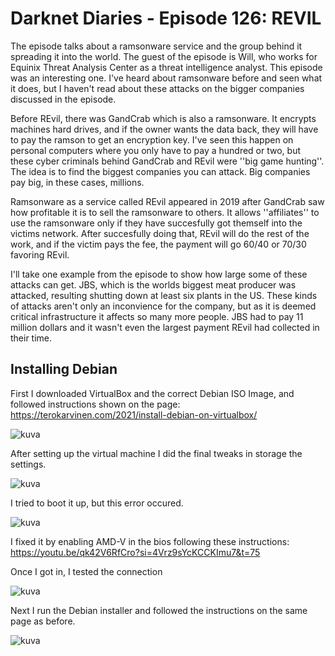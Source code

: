 # Darknet Diaries - Episode 126: REVIL

The episode talks about a ramsonware service and the group behind it spreading it into the world.
The guest of the episode is Will, who works for Equinix Threat Analysis Center as a threat intelligence analyst.
This episode was an interesting one. I've heard about ramsonware before and seen what it does, but I haven't read about
these attacks on the bigger companies discussed in the episode.

Before REvil, there was GandCrab which is also a ramsonware. It encrypts machines hard drives, and if the owner
wants the data back, they will have to pay the ramson to get an encryption key. I've seen this happen on personal computers where you only 
have to pay a hundred or two, but these cyber criminals behind GandCrab and REvil were ''big game hunting''. The idea is to
find the biggest companies you can attack. Big companies pay big, in these cases, millions.

Ramsonware as a service called REvil appeared in 2019 after GandCrab saw how profitable it is to sell
the ramsonware to others. It allows ''affiliates'' to use the ramsonware only if they 
have succesfully got themself into the victims network. After succesfully doing that, REvil will do the 
rest of the work, and if the victim pays the fee, the payment will go 60/40 or 70/30 favoring REvil.

I'll take one example from the episode to show how large some of these attacks can get. JBS, which is the worlds biggest
meat producer was attacked, resulting shutting down at least six plants in the US. These kinds of attacks aren't only
an inconvience for the company, but as it is deemed critical infrastructure it affects so many more people.
JBS had to pay 11 million dollars and it wasn't even the largest payment REvil had collected in their time.

## Installing Debian

First I downloaded VirtualBox and the correct Debian ISO Image, and followed instructions shown on the page: https://terokarvinen.com/2021/install-debian-on-virtualbox/

![kuva](https://github.com/TuuHei/information-security/assets/122973223/23df1db9-1330-4776-b208-b4dfcb93bcb9)

After setting up the virtual machine I did the final tweaks in storage the settings.

![kuva](https://github.com/TuuHei/information-security/assets/122973223/2b4223b6-f3ab-4c53-bfcc-f65ef3bf3103)

I tried to boot it up, but this error occured. 

![kuva](https://github.com/TuuHei/information-security/assets/122973223/a7a7e16d-8322-480c-a086-777a01283c90)

I fixed it by enabling AMD-V in the bios following these instructions: https://youtu.be/qk42V6RfCro?si=4Vrz9sYcKCCKImu7&t=75

Once I got in, I tested the connection

![kuva](https://github.com/TuuHei/information-security/assets/122973223/d2ad6ee0-7d59-4b23-b9dd-a8a1ffea5f01)

Next I run the Debian installer and followed the instructions on the same page as before.

![kuva](https://github.com/TuuHei/information-security/assets/122973223/1ffba58f-4bbf-4520-9a5d-d9ddef6d45ac)

